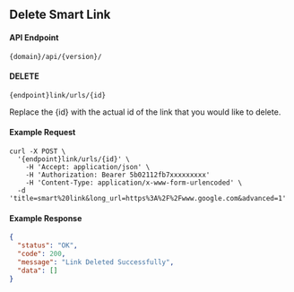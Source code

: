 ## Delete Smart Link


#### API Endpoint

```
{domain}/api/{version}/
```

#### DELETE

```
{endpoint}link/urls/{id}
```

Replace the {id} with the actual id of the link that you would like to delete.

#### Example Request

```
curl -X POST \
  '{endpoint}link/urls/{id}' \
    -H 'Accept: application/json' \
    -H 'Authorization: Bearer 5b02112fb7xxxxxxxxx'
    -H 'Content-Type: application/x-www-form-urlencoded' \
  -d 'title=smart%20link&long_url=https%3A%2F%2Fwww.google.com&advanced=1'
```

#### Example Response

```json
{
  "status": "OK",
  "code": 200,
  "message": "Link Deleted Successfully",
  "data": []
}
```
